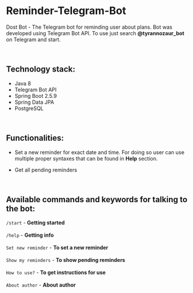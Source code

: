 # Reminder-Telegram-Bot
Dost Bot - The Telegram bot for reminding user about plans.
Bot was developed using Telegram Bot API. To use just search **@tyrannozaur_bot** on Telegram and start.

<br />

## Technology stack:
- Java 8
- Telegram Bot API
- Spring Boot 2.5.9 
- Spring Data JPA
- PostgreSQL

<br />

## Functionalities:
- Set a new reminder for exact date and time. For doing so user can use multiple proper syntaxes that can be found in **Help** section.

- Get all pending reminders

<br />

## Available commands and keywords for talking to the bot:
``` /start ``` - **Getting started** <br /> <br />
``` /help ``` - **Getting info** <br /> <br />
``` Set new reminder ``` - **To set a new reminder** <br /> <br />
``` Show my reminders ``` - **To show pending reminders** <br /> <br />
``` How to use? ``` - **To get instructions for use** <br /> <br />
``` About author ``` - **About author** <br />

